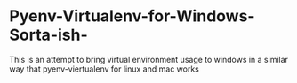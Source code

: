 # Pyenv-Virtualenv-for-Windows-Sorta-ish-
This is an attempt to bring virtual environment usage to windows in a similar way that pyenv-viertualenv for linux and mac works
